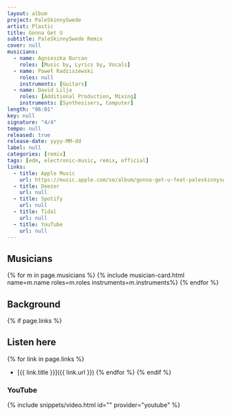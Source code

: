 ```yaml
---
layout: album
project: PaleSkinnySwede
artist: Plastic
title: Gonna Get U
subtitle: PaleSkinnySwede Remix
cover: null
musicians:
  - name: Agnieszka Burcan
    roles: [Music by, Lyrics by, Vocals]
  - name: Paweł Radziszewski
    roles: null
    instruments: [Guitars]
  - name: David Lilja
    roles: [Additional Production, Mixing]
    instruments: [Synthesisers, Computer]
length: "06:01"
key: null
signature: "4/4"
tempo: null
released: true
release-date: yyyy-MM-dd
label: null
categories: [remix]
tags: [edm, electronic-music, remix, official]
links:
  - title: Apple Music
    url: https://music.apple.com/se/album/gonna-get-u-feat-paleskinnyswede-paleskinnyswede-remix/1543043480?i=1543043801&l=en-GB
  - title: Deezer
    url: null
  - title: Spotify
    url: null
  - title: Tidal
    url: null
  - title: YouTube
    url: null
---
```


## Musicians
{% for m in page.musicians %}
  {% include musician-card.html name=m.name roles=m.roles instruments=m.instruments%}
{% endfor %}

## Background


{% if page.links %}
## Listen here
{% for link in page.links %}
- [{{ link.title }}]({{ link.url }})
{% endfor %}
{% endif %}

### YouTube
{% include snippets/video.html id="" provider="youtube" %}
